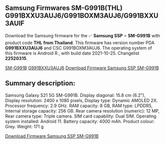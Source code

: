 <h2>Samsung Firmwares SM-G991B(THL) G991BXXU3AUJ6/G991BOXM3AUJ6/G991BXXU3AUIF</h2>
Download the Samsung firmware for the ✅ <strong>Samsung SSP </strong> ⭐ <strong>SM-G991B</strong> with product code <strong>THL</strong> <strong> from Thailand</strong>. This firmware has version number PDA <strong>G991BXXU3AUJ6</strong> and CSC G991BOXM3AUJ6. The operating system of this firmware is Android R , with build date 2021-10-25. Changelist <strong>22520315</strong>.


[SM-G991B](https://samfirm.shop/samsung/model/SM-G991B)
[G991BXXU3AUJ6](https://samfirm.shop/samsung/pda/G991BXXU3AUJ6)
[Download Firmware Samsung SSP SM-G991B](https://samfirm.shop/samsung/firmware/468161)
<h2>Summary description:</h2>
<p>Samsung Galaxy S21 5G SM-G991B. Display diagonal: 15.8 cm (6.2"), Display resolution: 2400 x 1080 pixels, Display type: Dynamic AMOLED 2X. Processor frequency: 2.9 GHz. RAM capacity: 8 GB, RAM type: LPDDR5, Internal storage capacity: 256 GB. Rear camera resolution (numeric): 12 MP, Rear camera type: Triple camera. SIM card capability: Dual SIM. Operating system installed: Android 11. Battery capacity: 4000 mAh. Product colour: Grey. Weight: 171 g</p>


[Download Firmware Samsung SSP SM-G991B](https://samfirm.shop/samsung/firmware/468161)
